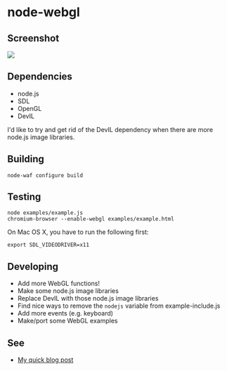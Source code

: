node-webgl
==========

Screenshot
----------

![](http://brianmckenna.org/blog/static/nodejs_webgl.png)

Dependencies
------------

* node.js
* SDL
* OpenGL
* DevIL

I'd like to try and get rid of the DevIL dependency when there are more node.js
image libraries.

Building
--------

    node-waf configure build

Testing
-------

    node examples/example.js
    chromium-browser --enable-webgl examples/example.html

On Mac OS X, you have to run the following first:

    export SDL_VIDEODRIVER=x11

Developing
----------

* Add more WebGL functions!
* Make some node.js image libraries
* Replace DevIL with those node.js image libraries
* Find nice ways to remove the `nodejs` variable from example-include.js
* Add more events (e.g. keyboard)
* Make/port some WebGL examples

See
---

* [My quick blog post](http://brianmckenna.org/blog/nodejs_webgl)
